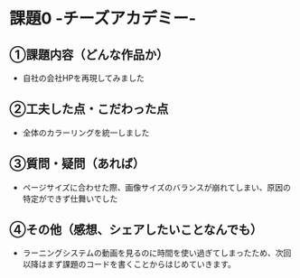 # 課題0 -チーズアカデミー-

## ①課題内容（どんな作品か）
- 自社の会社HPを再現してみました

## ②工夫した点・こだわった点
- 全体のカラーリングを統一しました

## ③質問・疑問（あれば）
- ページサイズに合わせた際、画像サイズのバランスが崩れてしまい、原因の特定ができず仕舞いでした

## ④その他（感想、シェアしたいことなんでも）
- ラーニングシステムの動画を見るのに時間を使い過ぎてしまったため、次回以降はまず課題のコードを書くことからはじめていきます。
